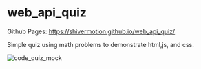 # web_api_quiz
Github Pages: https://shivermotion.github.io/web_api_quiz/

Simple quiz using math problems to demonstrate html,js, and css.

![code_quiz_mock](https://user-images.githubusercontent.com/75548830/141929109-0a36c0a3-f664-4205-a25e-0eeb5b6873ba.png)
